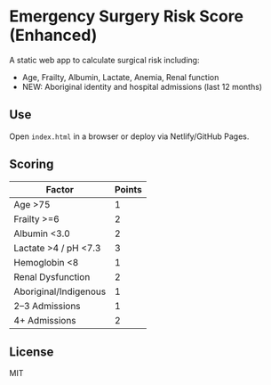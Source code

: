 # Emergency Surgery Risk Score (Enhanced)

A static web app to calculate surgical risk including:
- Age, Frailty, Albumin, Lactate, Anemia, Renal function
- NEW: Aboriginal identity and hospital admissions (last 12 months)

## Use
Open `index.html` in a browser or deploy via Netlify/GitHub Pages.

## Scoring

| Factor                | Points |
|-----------------------|--------|
| Age >75               | 1      |
| Frailty >=6           | 2      |
| Albumin <3.0          | 2      |
| Lactate >4 / pH <7.3  | 3      |
| Hemoglobin <8         | 1      |
| Renal Dysfunction     | 2      |
| Aboriginal/Indigenous | 1      |
| 2–3 Admissions         | 1      |
| 4+ Admissions          | 2      |

## License

MIT